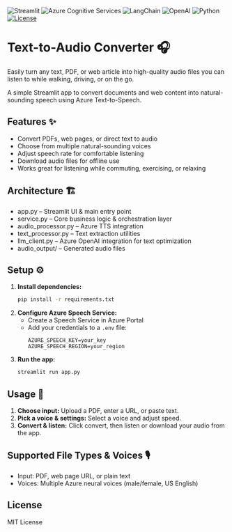![Streamlit](https://img.shields.io/badge/Streamlit-%23FF4B4B.svg?style=flat&logo=streamlit&logoColor=white)
![Azure Cognitive Services](https://img.shields.io/badge/Azure_TTS-Supported-blue?logo=microsoft-azure)
![LangChain](https://img.shields.io/badge/LangChain-Enabled-green)
![OpenAI](https://img.shields.io/badge/OpenAI-Optimized-6e56cf?logo=openai)
![Python](https://img.shields.io/badge/Python-3.9%2B-blue.svg?logo=python&logoColor=white)
[![License](https://img.shields.io/badge/License-MIT-green.svg?style=flat)](https://github.com/farrimoh/text-to-audio/blob/main/LICENSE)



# Text-to-Audio Converter 🎧

Easily turn any text, PDF, or web article into high-quality audio files you can listen to while walking, driving, or on the go.

A simple Streamlit app to convert documents and web content into natural-sounding speech using Azure Text-to-Speech.

## Features ✨

- Convert PDFs, web pages, or direct text to audio
- Choose from multiple natural-sounding voices
- Adjust speech rate for comfortable listening
- Download audio files for offline use
- Works great for listening while commuting, exercising, or relaxing

## Architecture 🏗️

- app.py – Streamlit UI & main entry point
- service.py – Core business logic & orchestration layer
- audio_processor.py – Azure TTS integration
- text_processor.py – Text extraction utilities
- llm_client.py – Azure OpenAI integration for text optimization
- audio_output/ – Generated audio files

## Setup ⚙️

1. **Install dependencies:**
   ```bash
   pip install -r requirements.txt
   ```
2. **Configure Azure Speech Service:**
   - Create a Speech Service in Azure Portal
   - Add your credentials to a `.env` file:
     ```env
     AZURE_SPEECH_KEY=your_key
     AZURE_SPEECH_REGION=your_region
     ```
3. **Run the app:**
   ```bash
   streamlit run app.py
   ```

## Usage 🚀

1. **Choose input:** Upload a PDF, enter a URL, or paste text.
2. **Pick a voice & settings:** Select a voice and adjust speed.
3. **Convert & listen:** Click convert, then listen or download your audio from the app.

## Supported File Types & Voices 🎙️

- Input: PDF, web page URL, or plain text
- Voices: Multiple Azure neural voices (male/female, US English)

## License

MIT License

